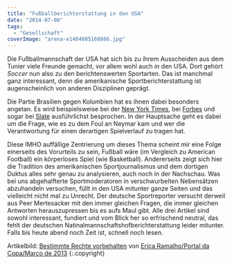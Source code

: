 ```yaml
---
title: "Fußballberichterstattung in den USA"
date: "2014-07-08"
tags:
  - "Gesellschaft"
coverImage: "arena-e1404805168866.jpg"
---
```


Die Fußballmannschaft der USA hat sich bis zu ihrem Ausscheiden aus dem Tunier viele Freunde gemacht, vor allem wohl auch _in_ den USA. Dort gehört _Soccer_ nun also zu den berichtenswerten Sportarten. Das ist manchmal ganz interessant, denn die amerikanische Sportberichterstattung ist augenscheinlich von anderen Disziplinen geprägt.

Die Partie Brasilien gegen Kolumbien hat es ihnen dabei besonders angetan. Es wird beispielsweise bei der [New York Times](http://www.nytimes.com/2014/07/06/sports/worldcup/for-bellicose-brazil-payback-carries-heavy-price-loss-of-neymar.html), bei [Forbes](http://www.forbes.com/sites/bobbymcmahon/2014/07/06/neymars-injury-and-brazils-brutality-against-colombia-at-world-cup-an-alternate-view/) und sogar bei [Slate](http://www.slate.com/blogs/the_spot/2014/07/07/brazil_vs_germany_world_cup_hosts_brazil_can_only_win_ugly.html) ausführlichst besprochen. In der Hauptsache geht es dabei um die Frage, wie es zu dem Foul an Neymar kam und wer die Verantwortung für einen derartigen Spielverlauf zu tragen hat.

Diese IMHO auffällige Zentrierung um dieses Thema scheint mir eine Folge einerseits des Vorurteils zu sein, Fußball wäre (im Vergleich zu American Football) ein körperloses Spiel (wie Basketball). Andererseits zeigt sich hier die Tradition des amerikanischen Sportjournalismus und dem dortigen Duktus alles sehr genau zu analysieren, auch noch in der Nachschau. Was bei uns abgehalfterte Sportmoderatoren in verschwurbelten Nebensätzen abzuhandeln versuchen, füllt in den USA mitunter ganze Seiten und das vielleicht nicht mal zu Unrecht. Der deutsche Sportreporter versucht derweil aus Peer Mertesacker mit den immer gleichen Fragen, die immer gleichen Antworten herauszupressen bis es aufs Maul gibt. Alle drei Artikel sind sowohl interessant, fundiert und vom Blick her so erfrischend neutral, das fehlt der deutschen Natinalmannschaftshofberichterstattung leider mitunter. Falls bis heute abend noch Zeit ist, schnell noch lesen.

Artikelbild:  [Bestimmte Rechte vorbehalten](https://creativecommons.org/licenses/by/3.0/br/deed.en) von [Erica Ramalho/Portal da Copa/Março de 2013](http://www.copa2014.gov.br/pt-br/dinamic/galeria_imagem/15037)  {:.copyright}
